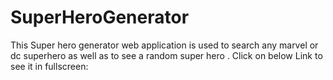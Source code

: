 # SuperHeroGenerator
This Super hero generator web application is used to search any marvel or dc superhero as well as to see a random super hero .
Click on below Link to see it in fullscreen:

